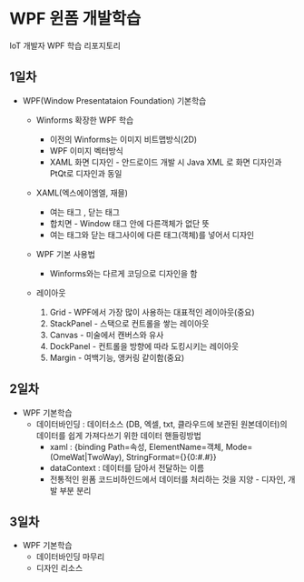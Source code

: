 # WPF 윈폼 개발학습
IoT 개발자 WPF 학습 리포지토리

## 1일차
- WPF(Window Presentataion Foundation) 기본학습
    - Winforms 확장한 WPF 학습
        - 이전의 Winforms는 이미지 비트맵방식(2D)
        - WPF 이미지 벡터방식
        - XAML 화면 디자인 - 안드로이드 개발 시 Java XML 로 화면 디자인과 PtQt로 디자인과 동일

    - XAML(엑스에이엠엘, 재믈)
        - 여는 태그 <Window>, 닫는 태그 </Window>
        - 합치면 <Window /> - Window 태그 안에 다른객체가 없단 뜻
        - 여는 태그와 닫는 태그사이에 다른 태그(객체)를 넣어서 디자인

    - WPF 기본 사용법
        - Winforms와는 다르게 코딩으로 디자인을 함

    - 레이아웃
        1. Grid - WPF에서 가장 많이 사용하는 대표적인 레이아웃(중요)
        2. StackPanel - 스택으로 컨트롤을 쌓는 레이아웃
        3. Canvas - 미술에서 캔버스와 유사
        4. DockPanel - 컨트롤을 방향에 따라 도킹시키는 레이아웃
        5. Margin - 여백기능, 앵커링 같이함(중요)


## 2일차
- WPF 기본학습
    - 데이터바인딩 : 데이터소스 (DB, 엑셀, txt, 클라우드에 보관된 원본데이터)의 데이터를 쉽게 가져다쓰기 위한 데이터 핸들링방법
        - xaml : {binding Path=속성, ElementName=객체, Mode=(OmeWat|TwoWay), StringFormat={}{0:#.#}}
        - dataContext : 데이터를 담아서 전달하는 이름
        - 전통적인 윈폼 코드비하인드에서 데이터를 처리하는 것을 지양 - 디자인, 개발 부분 분리

## 3일차
- WPF 기본학습
    - 데이터바인딩 마무리
    - 디자인 리소스



